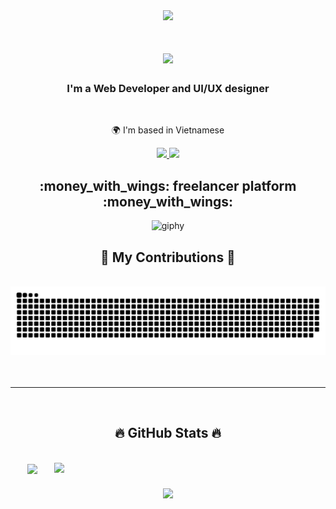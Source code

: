 

<div align="center"> <img src="https://res.cloudinary.com/dvzingci9/image/upload/v1691682049/Personal_Branding/Frame_164_meg7rg.png"> </div>

<h1 align="center">
    <img src="https://readme-typing-svg.herokuapp.com/?font=Righteous&size=35&center=true&vCenter=true&width=500&height=70&duration=4000&lines=Hi+There!+👋;+I'm+Quang+Bach!;" />
</h1>

<h3 align="center">I'm a Web Developer and UI/UX designer</h3>

<br/>

<div align="center">

🌍 I'm based in Vietnamese


 </div>

<div align="center"> 
  <a href="mailto:bachh1124@gmail.com">
    <img src="https://img.shields.io/badge/Gmail-333333?style=for-the-badge&logo=gmail&logoColor=red" />
  </a>
    <a href="mailto:https://www.facebook.com/bach.quang2004/">
    <img src="https://img.shields.io/badge/Facebook-Connect-brightgreen?style=for-the-badge&labelColor=black&logo=facebook" />
  </a>
  
</div>

<h2 align="center">:money_with_wings: freelancer platform :money_with_wings:</h2>

[//]: # (<div align="center">)

[//]: # (<a href="https://www.upwork.com/freelancers/~016168d191a73ccc35" target="_blank" rel="noreferrer"><img src="https://play-lh.googleusercontent.com/y4bswMT02OROjzOPa5zDGsnXX5-cBABjF93j26seJH2cEHD4PuBW1d5VvwfYleeKf4_X" width="36" height="36" alt="HTML5" /></a>)

[//]: # (<a href="https://www.fiverr.com/thanh_tin?up_rollout=true" target="_blank" rel="noreferrer"><img src="https://logowik.com/content/uploads/images/fiverr-new3326.jpg" width="36" height="36" alt="CSS3" /></a>)

[//]: # (<a href="https://www.freelancer.com/u/TinTran11" target="_blank" rel="noreferrer"><img src="https://seeklogo.com/images/F/freelancer-com-logo-2B5CE1A961-seeklogo.com.png" width="36" height="36" alt="CSS3" /></a>)

[//]: # (<a href="https://www.peopleperhour.com/freelancer/tin-tran-front-end-developer-zaxjymzw" target="_blank" rel="noreferrer"><img src="https://d1a29h5kxv3oc2.cloudfront.net/dist/img/pph-share.ced894418333eca244808771d4a24a87.png" width="36" height="36" alt="CSS3" /></a>)

[//]: # (</div>)

<p align="center">
  <img src="https://github.com/thanhtin4401/thanhtin4401/assets/85281544/a65ececb-7042-4a69-b9a6-71381c48b003" alt="giphy" />
</p>

[//]: # (<h2 align="center">⚒️ Languages-Frameworks-Tools ⚒️</h2>)

[//]: # (<br/>)

[//]: # (<div align="center">)

[//]: # (    <img src="https://skillicons.dev/icons?i=nodejs,github,gitlab,express,firebase,mongodb" /><br>)

[//]: # (  <img src="https://skillicons.dev/icons?i=react,angular,electron,next,javascript,typescript,d3,redux,styledcomponents" /><br>)

[//]: # (    <img src="https://skillicons.dev/icons?i=jenkins,bootstrap,mui,mysql,html,css,sass,tailwind,vscode,figma,xd,ps,git" />)

[//]: # (</div>)

[//]: # (  <br/><br/><br/>)

[//]: # (<hr/>)

[//]: # (<br>)
<div align="center">
  <h2>🐍 My Contributions 🐍</h2>
  <br>
  <img alt="snake eating my contributions" src="https://raw.githubusercontent.com/salesp07/salesp07/output/github-contribution-grid-snake.svg" />
  <br/><br/><br/>
</div>

<hr/>
<br>
<h2 align="center">🔥 GitHub Stats 🔥</h2>
<!-- https://github.com/anuraghazra/github-readme-stats -->
<br>
<div align=center>
  <a href="#" title="quangbach1709">
    <img width="315" align="center" src="https://github-readme-stats.vercel.app/api/top-langs/?username=quangbach1709&hide=c%23,powershell,Mathematica,Ruby,Objective-C,Objective-C%2b%2b,Cuda&title_color=61dafb&text_color=ffffff&icon_color=61dafb&bg_color=20232a&langs_count=8&layout=compact&border_color=61dafb&hide_border=true" />
  </a>
  <a href="#" title="quangbach1709">
    <img align="right" width="434" src="https://github-readme-stats.vercel.app/api?username=quangbach1709&show_icons=true&theme=react&border_color=61dafb&hide_border=true" />
  </a>
</div>


<h3 align="center">
    <img src="https://readme-typing-svg.herokuapp.com/?font=Righteous&size=25&center=true&vCenter=true&width=500&height=70&duration=4000&lines=Thanks+for+visiting!+✌️;+Shoot+me+a+message+on+Linkedin!;I'm+always+down+to+collab+:)">
</h3>
